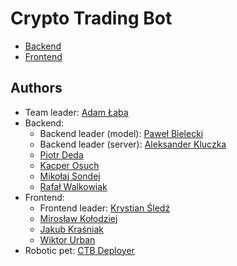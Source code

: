 # Crypto Trading Bot
- [Backend](https://github.com/PZ-CTB/ctb-backend)
- [Frontend](https://github.com/PZ-CTB/ctb-frontend)

## Authors
- Team leader: [Adam Łaba](https://github.com/unlvy)
- Backend:
  - Backend leader (model): [Paweł Bielecki](https://github.com/pawel2000pl)
  - Backend leader (server): [Aleksander Kluczka](https://github.com/vis4rd)
  - [Piotr Deda](https://github.com/PiotrDeda)
  - [Kacper Osuch](https://github.com/uNBEx)
  - [Mikołaj Sondej](https://github.com/mik-sondej)
  - [Rafał Walkowiak](https://github.com/rafalw99)
- Frontend:
  - Frontend leader: [Krystian Śledź](https://github.com/krystiansledz)
  - [Mirosław Kołodziej](https://github.com/mirek0707)
  - [Jakub Kraśniak](https://github.com/sakor88)
  - [Wiktor Urban](https://github.com/BlabberMobsterYeast)
- Robotic pet: [CTB Deployer](https://github.com/CTB-Deployer)
